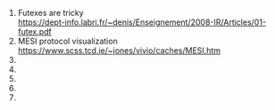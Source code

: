 1. Futexes are tricky  
https://dept-info.labri.fr/~denis/Enseignement/2008-IR/Articles/01-futex.pdf  
2. MESI protocol visualization
https://www.scss.tcd.ie/~jones/vivio/caches/MESI.htm
3.
4.
5.
6.
7.
